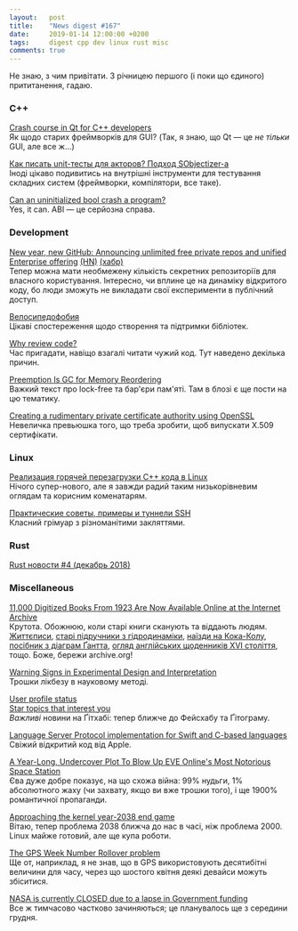 ```yaml
---
layout:   post
title:    "News digest #167"
date:     2019-01-14 12:00:00 +0200
tags:     digest cpp dev linux rust misc
comments: true
---
```


Не знаю, з чим привітати. З річницею першого (і поки що єдиного) прититанення, гадаю.

### C++

[Crash course in Qt for C++ developers](https://www.cleanqt.io/blog/crash-course-in-qt-for-c%2B%2B-developers,-part-1)<br/>
Як щодо старих фреймворків для GUI? (Так, я знаю, що Qt — це _не тільки_ GUI, але все ж...)

[Как писать unit-тесты для акторов? Подход SObjectizer-а](https://habr.com/post/435606/)<br/>
Іноді цікаво подивитись на внутрішні інструменти для тестування складних систем (фреймворки, компілятори, все таке).

[Can an uninitialized bool crash a program?](https://stackoverflow.com/questions/54120862/can-an-uninitialized-bool-crash-a-program/54125820#54125820)<br/>
Yes, it can. ABI — це серйозна справа.

### Development

[New year, new GitHub: Announcing unlimited free private repos and unified Enterprise offering](https://blog.github.com/2019-01-07-new-year-new-github/) [(HN)](https://news.ycombinator.com/item?id=18847043) [(хабр)](https://habr.com/company/jugru/blog/435380/)<br/>
Тепер можна мати необмежену кількість секретних репозиторіїв для власного користування. Інтересно, чи вплине це на динаміку відкритого коду, бо люди зможуть не викладати свої експерименти в публічний доступ.

[Велосипедофобия](https://habr.com/post/435272/)<br/>
Цікаві спостереження щодо створення та підтримки бібліотек.

[Why review code?](https://sophiebits.com/2018/12/25/why-review-code.html)<br/>
Час пригадати, навіщо взагалі читати чужий код. Тут наведено декілька причин.

[Preemption Is GC for Memory Reordering](https://pvk.ca/Blog/2019/01/09/preemption-is-gc-for-memory-reordering/)<br/>
Важкий текст про lock-free та бар'єри пам'яті. Там в блозі є ще пости на цю тематику.

[Creating a rudimentary private certificate authority using OpenSSL](https://blog.behrang.org/articles/creating-a-ca-with-openssl.html)<br/>
Невеличка превьюшка того, що треба зробити, щоб випускати X.509 сертифікати.

### Linux

[Реализация горячей перезагрузки С++ кода в Linux](https://habr.com/post/435260/)<br/>
Нічого супер-нового, але я завжди радий таким низькорівневим оглядам та корисним коменатарям.

[Практические советы, примеры и туннели SSH](https://habr.com/post/435546/)<br/>
Класний грімуар з різноманітими закляттями.

### Rust

[Rust новости #4 (декабрь 2018)](https://habr.com/post/435614/)

### Miscellaneous

[11,000 Digitized Books From 1923 Are Now Available Online at the Internet Archive](http://www.openculture.com/2019/01/11000-digitized-books-from-1923-are-now-available-online-at-the-internet-archive.html)<br/>
Крутота. Обожнюю, коли старі книги сканують та віддають людям. [Життєписи](https://archive.org/details/historyofsacrame00reed/page/n3), [старі підручники з гідродинаміки](https://archive.org/details/mechanicalproper004276mbp/page/n5), [наїзди на Кока-Колу](https://archive.org/details/cocacolaopinions00cocauoft/page/n15), [посібник з діаграм Ґантта](https://archive.org/details/ganttchartworkin00claruoft/page/24), [огляд англійських щоденників XVI століття](https://archive.org/details/englishdiariesre00ponsuoft/page/n15), тощо. Боже, бережи archive.org!

[Warning Signs in Experimental Design and Interpretation](http://norvig.com/experiment-design.html)<br/>
Трошки лікбезу в науковому методі.

[User profile status](https://blog.github.com/changelog/2019-01-09-set-your-status/)<br/>
[Star topics that interest you](https://blog.github.com/2019-01-08-topic-starring/)<br/>
_Важливі_ новини на Ґітхабі: тепер ближче до Фейсхабу та Ґітограму.

[Language Server Protocol implementation for Swift and C-based languages](https://github.com/apple/sourcekit-lsp)<br/>
Свіжий відкритий код від Apple.

[A Year-Long, Undercover Plot To Blow Up EVE Online's Most Notorious Space Station](https://kotaku.com/the-year-long-undercover-plot-to-blow-up-eve-onlines-m-1831574442)<br/>
Єва дуже добре показує, на що схожа війна: 99% нудьги, 1% абсолютного жаху (чи захвату, якщо ви вже трошки того), і ще 1900% романтичної пропаганди.

[Approaching the kernel year-2038 end game](https://lwn.net/SubscriberLink/776435/664f2f0b0b6fc9f5/)<br/>
Вітаю, тепер проблема 2038 ближча до нас в часі, ніж проблема 2000. Linux майже готовий, але ще купа роботи.

[The GPS Week Number Rollover problem](https://www.spirent.com/blogs/positioning/2018/january/gps-rollover-week)<br/>
Ще от, наприклад, я не знав, що в GPS використовують десятибітні величини для часу, через що шостого квітня деякі девайси можуть збіситися.

[NASA is currently CLOSED due to a lapse in Government funding](https://nasapeople.nasa.gov/shutdown/shutdown.htm)<br/>
Все ж тимчасово частково зачиняються; це планувалось ще з середини грудня.
